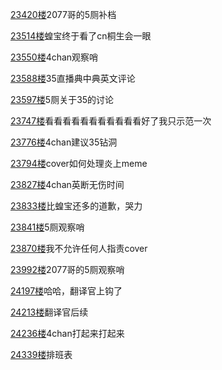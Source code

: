 [23420楼](https://bbs.nga.cn/read.php?tid=25842567&page=1172#l23420)2077哥的5厕补档

[23514楼](https://bbs.nga.cn/read.php?tid=25842567&page=1176#l23514)蝗宝终于看了cn桐生会一眼

[23550楼](https://bbs.nga.cn/read.php?tid=25842567&page=1178#l23550)4chan观察哨

[23588楼](https://bbs.nga.cn/read.php?tid=25842567&page=1180#l23588)35直播典中典英文评论

[23597楼](https://bbs.nga.cn/read.php?tid=25842567&page=1180#l23597)5厕关于35的讨论

[23747楼](https://bbs.nga.cn/read.php?tid=25842567&page=1188#l23747)看看看看看看看看看看看好了我只示范一次

[23776楼](https://bbs.nga.cn/read.php?tid=25842567&page=1189#l23776)4chan建议35钻洞

[23794楼](https://bbs.nga.cn/read.php?tid=25842567&page=1190#l23794)cover如何处理炎上meme

[23827楼](https://bbs.nga.cn/read.php?tid=25842567&page=1192#l23827)4chan英断无伤时间

[23833楼](https://bbs.nga.cn/read.php?tid=25842567&page=1192#l23833)比蝗宝还多的道歉，哭力

[23841楼](https://bbs.nga.cn/read.php?tid=25842567&page=1193#l23841)5厕观察哨

[23870楼](https://bbs.nga.cn/read.php?tid=25842567&page=1194#l23870)我不允许任何人指责cover

[23992楼](https://bbs.nga.cn/read.php?tid=25842567&page=1200#l23992)2077哥的5厕观察哨

[24197楼](https://bbs.nga.cn/read.php?tid=25842567&page=1210#l24197)哈哈，翻译官上钩了

[24213楼](https://bbs.nga.cn/read.php?tid=25842567&page=1211#l24213)翻译官后续

[24236楼](https://bbs.nga.cn/read.php?tid=25842567&page=1212#l24236)4chan打起来打起来

[24339楼](https://bbs.nga.cn/read.php?tid=25842567&page=1217#l24339)排班表